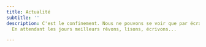 ```yaml
---
title: Actualité
subtitle: ''
description: C'est le confinement. Nous ne pouvons se voir que par écran interposé.
  En attendant les jours meilleurs rêvons, lisons, écrivons...

---
```

